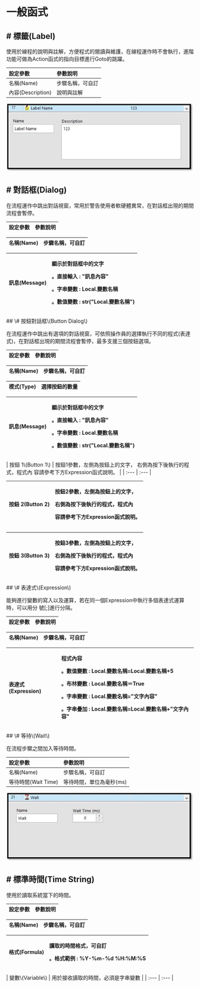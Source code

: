 # 一般函式

## \# 標籤\(Label\)

使用於線程的說明與註解，方便程式的閱讀與維護，在線程運作時不會執行，進階功能可做為Action函式的指向目標進行Goto的跳躍。

| 設定參數 | 參數說明 |
| :--- | :--- |
| 名稱\(Name\) | 步驟名稱，可自訂 |
| 內容\(Description\) | 說明與註解 |

![](../../../.gitbook/assets/label.jpg)

## \# 對話框\(Dialog\)

在流程運作中跳出對話視窗，常用於警告使用者軟硬體異常，在對話框出現的期間流程會暫停。

| 設定參數 | 參數說明 |
| :--- | :--- |


| 名稱\(Name\) | 步驟名稱，可自訂 |
| :--- | :--- |


<table>
  <thead>
    <tr>
      <th style="text-align:left">訊息(Message)</th>
      <th style="text-align:left">
        <p>顯示於對話框中的文字</p>
        <p>。直接輸入 : "訊息內容"</p>
        <p>。字串變數 : Local.變數名稱</p>
        <p>。數值變數 : str("Local.變數名稱")</p>
      </th>
    </tr>
  </thead>
  <tbody></tbody>
</table>## \# 按鈕對話框\(Button Dialog\)

在流程運作中跳出有選項的對話視窗，可依照操作員的選擇執行不同的程式\(表達式\)，在對話框出現的期間流程會暫停，最多支援三個按鈕選項。

| 設定參數 | 參數說明 |
| :--- | :--- |


| 名稱\(Name\) | 步驟名稱，可自訂 |
| :--- | :--- |


| 模式\(Type\) | 選擇按鈕的數量 |
| :--- | :--- |


<table>
  <thead>
    <tr>
      <th style="text-align:left">訊息(Message)</th>
      <th style="text-align:left">
        <p>顯示於對話框中的文字</p>
        <p>。直接輸入 : "訊息內容"</p>
        <p>。字串變數 : Local.變數名稱</p>
        <p>。數值變數 : str("Local.變數名稱")</p>
      </th>
    </tr>
  </thead>
  <tbody></tbody>
</table>| 按鈕 1\(Button 1\) | 按鈕1參數，左側為按鈕上的文字， 右側為按下後執行的程式，程式內 容請參考下方Expression函式說明。 |
| :--- | :--- |


<table>
  <thead>
    <tr>
      <th style="text-align:left">按鈕 2(Button 2)</th>
      <th style="text-align:left">
        <p>按鈕2參數，左側為按鈕上的文字，</p>
        <p>右側為按下後執行的程式，程式內</p>
        <p>容請參考下方Expression函式說明。</p>
      </th>
    </tr>
  </thead>
  <tbody></tbody>
</table><table>
  <thead>
    <tr>
      <th style="text-align:left">按鈕 3(Button 3)</th>
      <th style="text-align:left">
        <p>按鈕3參數，左側為按鈕上的文字，</p>
        <p>右側為按下後執行的程式，程式內</p>
        <p>容請參考下方Expression函式說明。</p>
      </th>
    </tr>
  </thead>
  <tbody></tbody>
</table>## \# 表達式\(Expression\)

能夠進行變數的寫入以及運算，若在同一個Expression中執行多個表達式運算時，可以用分 號\[;\]進行分隔。

| 設定參數 | 參數說明 |
| :--- | :--- |


| 名稱\(Name\) | 步驟名稱，可自訂 |
| :--- | :--- |


<table>
  <thead>
    <tr>
      <th style="text-align:left">表達式(Expression)</th>
      <th style="text-align:left">
        <p>程式內容</p>
        <p>。數值變數 : Local.變數名稱=Local.變數名稱+5</p>
        <p>。布林變數 : Local.變數名稱＝True</p>
        <p>。字串變數 : Local.變數名稱="文字內容"</p>
        <p>。字串疊加 : Local.變數名稱=Local.變數名稱+"文字內容"</p>
      </th>
    </tr>
  </thead>
  <tbody></tbody>
</table>## \# 等待\(Wait\)

在流程步驟之間加入等待時間。

| 設定參數 | 參數說明 |
| :--- | :--- |
| 名稱\(Name\) | 步驟名稱，可自訂 |
| 等待時間\(Wait Time\) | 等待時間，單位為毫秒\(ms\) |

![](../../../.gitbook/assets/waittime.jpg)

## \# 標準時間\(Time String\)

使用於讀取系統當下的時間。

| 設定參數 | 參數說明 |
| :--- | :--- |


| 名稱\(Name\) | 步驟名稱，可自訂 |
| :--- | :--- |


<table>
  <thead>
    <tr>
      <th style="text-align:left">格式(Formula)</th>
      <th style="text-align:left">
        <p>讀取的時間格式，可自訂</p>
        <p>。格式範例 : %Y-%m-%d %H:%M:%S</p>
      </th>
    </tr>
  </thead>
  <tbody></tbody>
</table>| 變數\(Variable\) | 用於接收讀取的時間，必須是字串變數 |
| :--- | :--- |


